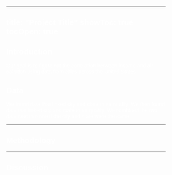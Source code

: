 <div style="
  background-image: url('minecraft-flowers.jpg');
  background-repeat: repeat-y;
  background-size: 100% auto;
  background-attachment: fixed;
  color: white;
  padding: 40px;
  font-family: sans-serif;
">

---
title: "Project Title"
showToc: true
tocOpen: true
---

## Introduction

Our goal is to figure out the correlation between income and air pollution using data from cities across the United States.


## Data
We found data that linked city and state to air quality. We then found data that linked city and state to air quality. We combined the two data sets into one if the city and state were the same. 

---


## Methodology


---


## Discussion
